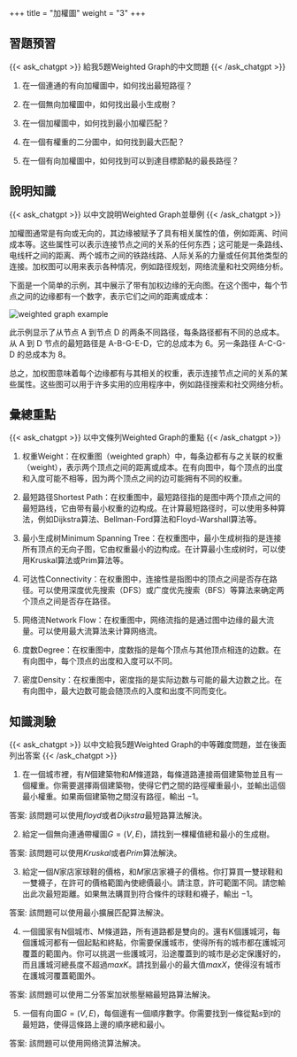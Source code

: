 +++
title = "加權圖"
weight = "3"
+++
## 習題預習
{{< ask_chatgpt >}}
給我5題Weighted Graph的中文問題
{{< /ask_chatgpt >}}



1. 在一個連通的有向加權圖中，如何找出最短路徑？

2. 在一個無向加權圖中，如何找出最小生成樹？

3. 在一個加權圖中，如何找到最小加權匹配？

4. 在一個有權重的二分圖中，如何找到最大匹配？

5. 在一個有向加權圖中，如何找到可以到達目標節點的最長路徑？   

## 說明知識
{{< ask_chatgpt >}}
以中文說明Weighted Graph並舉例
{{< /ask_chatgpt >}}



加權图通常是有向或无向的，其边缘被赋予了具有相关属性的值，例如距离、时间成本等。这些属性可以表示连接节点之间的关系的任何东西；这可能是一条路线、电线杆之间的距离、两个城市之间的铁路线路、人际关系的力量或任何其他类型的连接。加权图可以用来表示各种情况，例如路径规划，网络流量和社交网络分析。 

下面是一个简单的示例，其中展示了带有加权边缘的无向图。在这个图中，每个节点之间的边缘都有一个数字，表示它们之间的距离或成本：

![weighted graph example](https://cdn-images-1.medium.com/max/1600/1*YG0t3ifSNhJrRWfUNlKNXg.png)

此示例显示了从节点 A 到节点 D 的两条不同路径，每条路径都有不同的总成本。从 A 到 D 节点的最短路径是 A-B-G-E-D，它的总成本为 6。另一条路径 A-C-G-D 的总成本为 8。 

总之，加权图意味着每个边缘都有与其相关的权重，表示连接节点之间的关系的某些属性。这些图可以用于许多实用的应用程序中，例如路径搜索和社交网络分析。   

## 彙總重點
{{< ask_chatgpt >}}
以中文條列Weighted Graph的重點
{{< /ask_chatgpt >}}



1. 权重Weight：在权重图（weighted graph）中，每条边都有与之关联的权重（weight），表示两个顶点之间的距离或成本。在有向图中，每个顶点的出度和入度可能不相等，因为两个顶点之间的边可能拥有不同的权重。 

2. 最短路径Shortest Path：在权重图中，最短路径指的是图中两个顶点之间的最短路线，它由带有最小权重的边构成。在计算最短路径时，可以使用多种算法，例如Dijkstra算法、Bellman-Ford算法和Floyd-Warshall算法等。

3. 最小生成树Minimum Spanning Tree：在权重图中，最小生成树指的是连接所有顶点的无向子图，它由权重最小的边构成。在计算最小生成树时，可以使用Kruskal算法或Prim算法等。

4. 可达性Connectivity：在权重图中，连接性是指图中的顶点之间是否存在路径。可以使用深度优先搜索（DFS）或广度优先搜索（BFS）等算法来确定两个顶点之间是否存在路径。

5. 网络流Network Flow：在权重图中，网络流指的是通过图中边缘的最大流量。可以使用最大流算法来计算网络流。

6. 度数Degree：在权重图中，度数指的是每个顶点与其他顶点相连的边数。在有向图中，每个顶点的出度和入度可以不同。

7. 密度Density：在权重图中，密度指的是实际边数与可能的最大边数之比。在有向图中，最大边数可能会随顶点的入度和出度不同而变化。   

## 知識測驗
{{< ask_chatgpt >}}
以中文給我5題Weighted Graph的中等難度問題，並在後面列出答案
{{< /ask_chatgpt >}}



1. 在一個城市裡，有$N$個建築物和$M$條道路，每條道路連接兩個建築物並且有一個權重。你需要選擇兩個建築物，使得它們之間的路徑權重最小，並輸出這個最小權重。如果兩個建築物之間沒有路徑，輸出 $-1$。

答案: 該問題可以使用$floyd$或者$Dijkstra$最短路算法解決。

2. 給定一個無向連通帶權圖$G=(V,E)$，請找到一棵權值總和最小的生成樹。

答案: 該問題可以使用$Kruskal$或者$Prim$算法解決。

3. 給定一個$N$家店家球鞋的價格，和$M$家店家襪子的價格。你打算買一雙球鞋和一雙襪子，在許可的價格範圍內使總價最小。請注意，許可範圍不同。請您輸出此次最短距離。如果無法購買到符合條件的球鞋和襪子，輸出 $-1$。

答案: 該問題可以使用最小擴展匹配算法解決。

4. 一個國家有$\text{N}$個城市、$\text{M}$條道路，所有道路都是雙向的。還有$\text{K}$個護城河，每個護城河都有一個起點和終點，你需要保護城市，使得所有的城市都在護城河覆蓋的範圍內。你可以挑選一些護城河，沿途覆蓋到的城市是必定保護好的，而且護城河總長度不超過$maxK$。請找到最小的最大值$maxX$，使得沒有城市在護城河覆蓋範圍外。 

答案: 該問題可以使用二分答案加狀態壓縮最短路算法解決。

5. 一個有向圖$G=(V,E)$，每個邊有一個順序數字。你需要找到一條從點$s$到$t$的最短路，使得這條路上邊的順序總和最小。

答案: 該問題可以使用网络流算法解决。   

